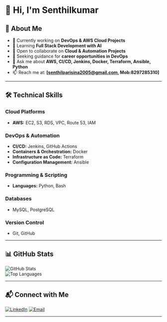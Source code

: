 # 👋 Hi, I'm Senthilkumar  

## 🚀 About Me  
- 🔭 Currently working on **DevOps & AWS Cloud Projects**  
- 🌱 Learning **Full Stack Development with AI**  
- 👯 Open to collaborate on **Cloud & Automation Projects**  
- 🤝 Seeking guidance for **career opportunities in DevOps**  
- 💬 Ask me about **AWS, CI/CD, Jenkins, Docker, Terraform, Ansible, Python**  
- 📫 Reach me at: **[senthilparisina2005@gmail.com, Mob:8297285310]**  

---

## 🛠️ Technical Skills  

### **Cloud Platforms**  
- **AWS:** EC2, S3, RDS, VPC, Route 53, IAM  

### **DevOps & Automation**  
- **CI/CD:** Jenkins, GitHub Actions  
- **Containers & Orchestration:** Docker  
- **Infrastructure as Code:** Terraform  
- **Configuration Management:** Ansible  

### **Programming & Scripting**  
- **Languages:** Python, Bash  

### **Databases**  
- MySQL, PostgreSQL  

### **Version Control**  
- Git, GitHub  

---

## 📊 GitHub Stats  
![GitHub Stats](https://github-readme-stats.vercel.app/api?username=senthilkumar4125&show_icons=true&theme=default)  
![Top Languages](https://github-readme-stats.vercel.app/api/top-langs/?username=senthilkumar4125&layout=compact&theme=default)

---

## 📬 Connect with Me  
[![LinkedIn](https://img.shields.io/badge/LinkedIn-0A66C2?style=for-the-badge&logo=linkedin&logoColor=white)](www.linkedin.com/in/senthilkumar4125) 
[![Email](https://img.shields.io/badge/Email-333333?style=for-the-badge&logo=gmail&logoColor=white)](mailto:senthilparisina2005@gmail.com)  

---
